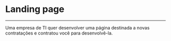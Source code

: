 # Landing page
<hr></hr>
Uma empresa de TI quer desenvolver uma página destinada a novas contratações e contratou você para desenvolvê-la.
